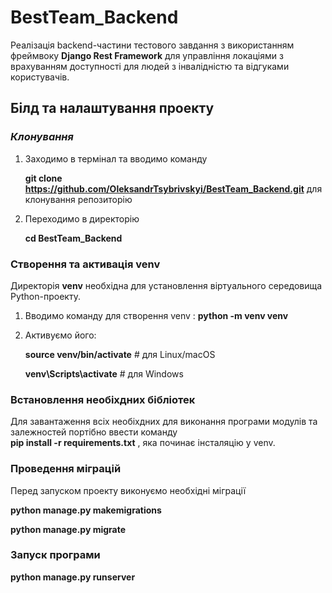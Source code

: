 # BestTeam_Backend

Реалізація backend-частини тестового завдання з використанням фреймвоку **Django Rest Framework** для управління локаціями з врахуванням доступності для людей з інвалідністю та відгуками користувачів.

## Білд та налаштування проекту

### *Клонування*
1. Заходимо в термінал та вводимо команду <br/>

    **git clone https://github.com/OleksandrTsybrivskyi/BestTeam_Backend.git** для клонування репозиторію

2. Переходимо в директорію 

   **cd BestTeam_Backend**

### **Створення та активація venv**

Директорія **venv** необхідна для установлення віртуального середовища Python-проекту. 

1. Вводимо команду для створення venv : **python -m venv venv**   

2. Активуємо його: 

     **source venv/bin/activate**   # для Linux/macOS <br/>

     **venv\Scripts\activate**  # для Windows <br/>

### **Встановлення необіхдних бібліотек**

Для завантаження всіх необіхдних для виконання програми модулів та залежностей портібно ввести команду <br/>
**pip install -r requirements.txt** , 
яка починає інсталяцію у venv. 


### **Проведення міграцій**
Перед запуском проекту виконуємо необхідні міграції <br/>

**python manage.py makemigrations** <br/>

**python manage.py migrate** <br/>


### **Запуск програми** 
**python manage.py runserver** 



